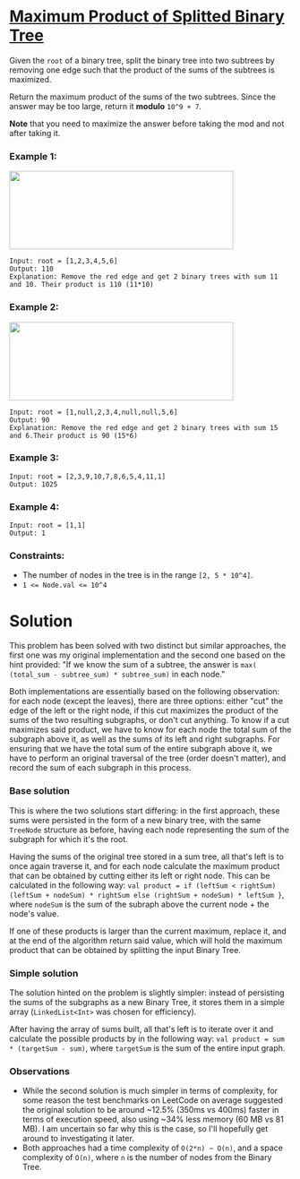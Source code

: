 # [Maximum Product of Splitted Binary Tree](https://leetcode.com/explore/challenge/card/august-leetcoding-challenge-2021/615/week-3-august-15th-august-21st/3903/)

Given the `root` of a binary tree, split the binary tree into two subtrees by removing one edge such that the product of the sums of the subtrees is maximized.

Return the maximum product of the sums of the two subtrees. Since the answer may be too large, return it **modulo** `10^9 + 7`.

**Note** that you need to maximize the answer before taking the mod and not after taking it.

### Example 1:
<img src="https://assets.leetcode.com/uploads/2020/01/21/sample_1_1699.png" width="400" height="140" />

```
Input: root = [1,2,3,4,5,6]
Output: 110
Explanation: Remove the red edge and get 2 binary trees with sum 11 and 10. Their product is 110 (11*10)
```

### Example 2:
<img src="https://assets.leetcode.com/uploads/2020/01/21/sample_2_1699.png" width="400" height="140" />

```
Input: root = [1,null,2,3,4,null,null,5,6]
Output: 90
Explanation: Remove the red edge and get 2 binary trees with sum 15 and 6.Their product is 90 (15*6)
```

### Example 3:
```
Input: root = [2,3,9,10,7,8,6,5,4,11,1]
Output: 1025
```

### Example 4:
```
Input: root = [1,1]
Output: 1
```

### Constraints:

- The number of nodes in the tree is in the range `[2, 5 * 10^4]`.
- `1 <= Node.val <= 10^4`

# Solution

This problem has been solved with two distinct but similar approaches, the first one was my original implementation and the second one based on the hint provided: "If we know the sum of a subtree, the answer is `max( (total_sum - subtree_sum) * subtree_sum)` in each node."

Both implementations are essentially based on the following observation: for each node (except the leaves), there are three options: either "cut" the edge of the left or the right node, if this cut maximizes the product of the sums of the two resulting subgraphs, or don't cut anything. 
To know if a cut maximizes said product, we have to know for each node the total sum of the subgraph above it, as well as the sums of its left and right subgraphs.
For ensuring that we have the total sum of the entire subgraph above it, we have to perform an original traversal of the tree (order doesn't matter), and record the sum of each subgraph in this process.

### Base solution
This is where the two solutions start differing: in the first approach, these sums were persisted in the form of a new binary tree, with the same `TreeNode` structure as before, having each node representing the sum of the subgraph for which it's the root. 

Having the sums of the original tree stored in a sum tree, all that's left is to once again traverse it, and for each node calculate the maximum product that can be obtained by cutting either its left or right node. This can be calculated in the following way: 
`val product = if (leftSum < rightSum) (leftSum + nodeSum) * rightSum else (rightSum + nodeSum) * leftSum }`, where `nodeSum` is the sum of the subraph above the current node + the node's value.

If one of these products is larger than the current maximum, replace it, and at the end of the algorithm return said value, which will hold the maximum product that can be obtained by splitting the input Binary Tree.

### Simple solution
The solution hinted on the problem is slightly simpler: instead of persisting the sums of the subgraphs as a new Binary Tree, it stores them in a simple array (`LinkedList<Int>` was chosen for efficiency). 

After having the array of sums built, all that's left is to iterate over it and calculate the possible products by in the following way: `val product = sum * (targetSum - sum)`, where `targetSum` is the sum of the entire input graph.

### Observations
- While the second solution is much simpler in terms of complexity, for some reason the test benchmarks on LeetCode on average suggested the original solution to be around ~12.5% (350ms vs 400ms) faster in terms of execution speed, also using ~34% less memory (60 MB vs 81 MB). I am uncertain so far why this is the case, so I'll  hopefully get around to investigating it later.
- Both approaches had a time complexity of `O(2*n) ~ O(n)`, and a space complexity of `O(n)`, where `n` is the number of nodes from the Binary Tree.
